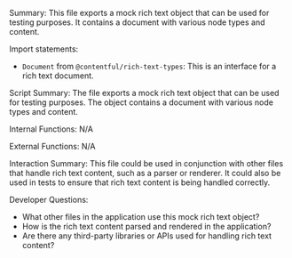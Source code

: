Summary:
This file exports a mock rich text object that can be used for testing purposes. It contains a document with various node types and content.

Import statements:
- `Document` from `@contentful/rich-text-types`: This is an interface for a rich text document.

Script Summary:
The file exports a mock rich text object that can be used for testing purposes. The object contains a document with various node types and content.

Internal Functions:
N/A

External Functions:
N/A

Interaction Summary:
This file could be used in conjunction with other files that handle rich text content, such as a parser or renderer. It could also be used in tests to ensure that rich text content is being handled correctly.

Developer Questions:
- What other files in the application use this mock rich text object?
- How is the rich text content parsed and rendered in the application?
- Are there any third-party libraries or APIs used for handling rich text content?